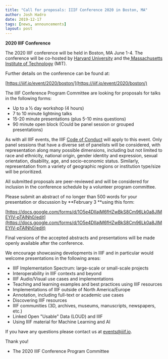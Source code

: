 ```yaml
---
title: "Call for proposals: IIIF Conference 2020 in Boston, MA"
author: Josh Hadro
date: 2019-12-17
tags: [news, announcements]
layout: post
---
```


**2020 IIIF Conference**

The 2020 IIIF conference will be held in Boston, MA June 1-4. The
conference will be co-hosted by [Harvard
University](https://www.harvard.edu/) and the[
](https://mit.edu/)[Massachusetts Institute of
Technology](https://mit.edu/) (MIT).

Further details on the conference can be found at:

[https://iiif.io/event/2020/boston/](https://iiif.io/event/2020/boston/)

The IIIF Conference Program Committee are looking for proposals for
talks in the following forms:

-   Up to a ½ day workshop (4 hours)
-   7 to 10 minute lightning talks
-   15-20 minute presentations (plus 5-10 mins questions)
-   90 minute open block (Could be panel session or grouped
    presentations)

As with all IIIF events, the IIIF [Code of
Conduct](http://iiif.io/event/conduct/) will apply to this event. Only
panel sessions that have a diverse set of panelists will be considered,
with representation along many possible dimensions, including but not
limited to race and ethnicity, national origin, gender identity and
expression, sexual orientation, disability, age, and socio-economic
status. Similarly, representation from a variety of geographic regions
or institution type/size will be prioritized.

All submitted proposals are peer-reviewed and will be considered for
inclusion in the conference schedule by a volunteer program committee.

Please submit an abstract of no longer than 500 words for your
presentation or discussion by **February 3 **using this form:

[https://docs.google.com/forms/d/1O5e4DIIajM6fHZwBkS8Cm96Lk0a8JIMEYIV-pTAlNh0/edit](https://docs.google.com/forms/d/1O5e4DIIajM6fHZwBkS8Cm96Lk0a8JIMEYIV-pTAlNh0/edit)

Final versions of the accepted abstracts and presentations will be made
openly available after the conference.

We encourage showcasing developments in IIIF and in particular would
welcome presentations in the following areas:

-   IIIF Implementation Spectrum: large-scale or small-scale projects
-   Interoperability in IIIF contexts and beyond
-   IIIF Audio/Visual use cases and implementations
-   Teaching and learning examples and best practices using IIIF
    resources
-   Implementations of IIIF outside of North America/Europe
-   Annotation, including full-text or academic use cases
-   Discovering IIIF resources
-   IIIF communities (3D, archives, museums, manuscripts, newspapers,
    etc.)
-   Linked Open "Usable" Data (LOUD) and IIIF
-   Using IIIF material for Machine Learning and AI

If you have any questions please contact us at
[events\@iiif.io](mailto:events@iiif.io).

Thank you!

- The 2020 IIIF Conference Program Committee
